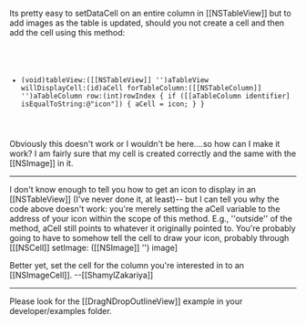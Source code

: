 Its pretty easy to setDataCell on an entire column in [[NSTableView]] but to add images as the table is updated, should you not create a cell and then add the cell using this method:

<code>

- (void)tableView:([[NSTableView]] '')aTableView willDisplayCell:(id)aCell forTableColumn:([[NSTableColumn]] '')aTableColumn row:(int)rowIndex
{
    if ([[aTableColumn identifier] isEqualToString:@"icon"])
    {
        aCell = icon;
    }
}

</code>

Obviously this doesn't work or I wouldn't be here....so how can I make it work? I am fairly sure that my cell is created correctly and the same with the [[NSImage]] in it.

----

I don't know enough to tell you how to get an icon to display in an [[NSTableView]] (I've never done it, at least)-- but I can tell you why the code above doesn't work: you're merely setting the aCell variable to the address of your icon within the scope of this method. E.g., ''outside'' of the method, aCell still points to whatever it originally pointed to. You're probably going to have to somehow tell the cell to draw your icon, probably through [[[NSCell]] setImage: ([[NSImage]] '') image]

Better yet, set the cell for the column you're interested in to an [[NSImageCell]].
--[[ShamylZakariya]]

----

Please look for the [[DragNDropOutlineView]] example in your developer/examples folder.